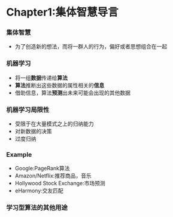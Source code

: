 # Chapter1:集体智慧导言

### 集体智慧

* 为了创造新的想法，而将一群人的行为，偏好或者思想组合在一起

### 机器学习

* 将一组**数据**传递给**算法**
* **算法**推断出这些数据的属性相关的**信息**
* 借助信息，算法**预测**出未来可能会出现的其他数据

### 机器学习局限性

* 受限于在大量模式之上的归纳能力
* 对新数据的决策
* 过度归纳

### Example

* Google:PageRank算法
* Amazon/Netflix:推荐商品，音乐
* Hollywood Stock Exchange:市场预测
* eHarmony:交友匹配

### 学习型算法的其他用途
